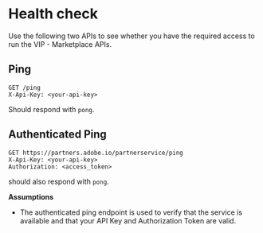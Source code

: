 # Health check

Use the following two APIs to see whether you have the required access to run the VIP - Marketplace APIs.

## Ping

```http
GET /ping
X-Api-Key: <your-api-key>
```

Should respond with `pong`.

## Authenticated Ping

```http
GET https://partners.adobe.io/partnerservice/ping
X-Api-Key: <your-api-key>
Authorization: <access_token>
```

should also respond with `pong`.

**Assumptions**

- The authenticated ping endpoint is used to verify that the service is available and that your API Key and Authorization Token are valid.
